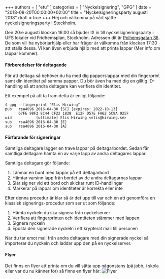 +++
authors = [ "etu" ]
categories = [ "Nyckelsignering", "GPG" ]
date = "2018-08-20T00:00:00+02:00"
title = "Nyckelsigneringsparty augusti 2018"
draft = true
+++
Hej och välkomna på vårt sjätte nyckelsigneringsparty i Stockholm.

Den 20:e augusti klockan 19:00 så bjuder IX in till nyckelsigneringsparty
i UFS lokaler vid Fridhemsplan, Stockholm. Adressen dit är
[Polhemsgatan 38](/about/). De som vill ha nybörjarhjälp eller har frågor
är välkomna från klockan 17:30 att ställa dessa. Vi kan även erbjuda hjälp
med att printa lappar (Mer info om lappar kommer).

#### Förberedelser för deltagande
För att deltaga så behöver du ha med dig papperslappar med din fingerprint
samt din identitet på samma papper. Du bör även ha med dig en gilltig
ID-handling så att andra deltagare kan verifiera din identitet.

Ett exempel på att ta fram detta är enligt följande:
```
$ gpg --fingerprint "Elis Hirwing"
pub   rsa4096 2016-04-30 [SC] [expires: 2022-10-13]
      67FE 98F2 8C44 CF22 1828  E12F D57E FA62 5C9A 925F
uid           [ultimate] Elis Hirwing <elis@hirwing.se>
sub   rsa4096 2016-04-30 [E]
sub   rsa4096 2016-04-30 [A]
```

#### Förfarande för signeringar
Samtliga deltagare lägger en trave lappar på deltagarbordet. Sedan får
samtliga deltagare hämta en av varje lapp av andra deltagares lappar.

Samtliga deltagare gör följande:

1. Lämnar en bunt med lappar på ett deltagarbord
2. Hämtar varsinn lapp från bordet av de andra deltagarnas lappar
3. Slär sig ner vid ett bord och skickar runt ID-handlingar
4. Markerar på lappar om identiteter är korrekta eller inte

Efter denna procedur är klar så är det upp till var och en att genomföra
en klassisk signerings-procedur som ser ut som följande:

1. Hämta nyckeln du ska signera från nyckelserver
2. Verifiera att fingerprinten och identiteten stämmer med lappen
3. Signera nyckeln
4. Eposta den signerade nyckeln i ett krypterat mail till personen

När du tar emot mail från andra deltagare med din signerade nyckel så
importerar du nyckeln och laddar upp den på en nyckelserver.

#### Flyer
Det finns en flyer att printa om du vill sätta upp någonstans (på jobb,
i skola eller var du nu känner för) så finns en flyer här:
![Flyer](/img/keysigningparty-2018-08-20-flyer.png)
